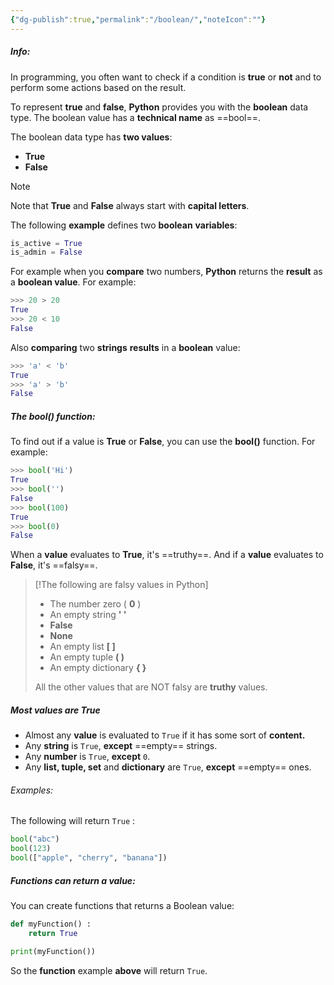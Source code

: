 ```yaml
---
{"dg-publish":true,"permalink":"/boolean/","noteIcon":""}
---
```


##### Info:
In programming, you often want to check if a condition is **true** or **not** and to perform some actions based on the result.

To represent **true** and **false**, **Python** provides you with the **boolean** data type. The boolean value has a **technical name** as ==bool==.

The boolean data type has **two values**:
- **True**
- **False**

> [!Note]
> Note that **True** and **False** always start with **capital letters**.

The following **example** defines two **boolean** **variables**:

```Python
is_active = True
is_admin = False
```

For example when you **compare** two numbers, **Python** returns the **result** as a **boolean value**. For example:

```Python
>>> 20 > 20
True
>>> 20 < 10
False
```

Also **comparing** two **strings** **results** in a **boolean** value:

```Python
>>> 'a' < 'b'
True
>>> 'a' > 'b'
False
```

##### The bool() function:
To find out if a value is **True** or **False**, you can use the **bool()** function. For example:

```Python
>>> bool('Hi')
True
>>> bool('')
False
>>> bool(100)
True
>>> bool(0)
False
```

When a **value** evaluates to **True**, it's ==truthy==. And if a **value** evaluates to **False**, it's ==falsy==.

> [!The following are falsy values in Python]
> - The number zero ( **0** )
> - An empty string **' '**
> - **False**
> - **None**
> - An empty list **[ ]**
> - An empty tuple **( )**
> - An empty dictionary **{ }**
> 
> All the other values that are NOT falsy are **truthy** values.

##### Most values are True
- Almost any **value** is evaluated to `True` if it has some sort of **content.** 
- Any **string** is `True`, **except** ==empty== strings.
- Any **number** is `True`, **except** `0`.
- Any **list, tuple, set** and **dictionary** are `True`, **except** ==empty== ones.

###### Examples:
The following will return `True` :

```Python
bool("abc")
bool(123)
bool(["apple", "cherry", "banana"])
```

##### Functions can return a value:
You can create functions that returns a Boolean value:

```Python
def myFunction() :
	return True

print(myFunction())
```

So the **function** example **above** will return `True`.



